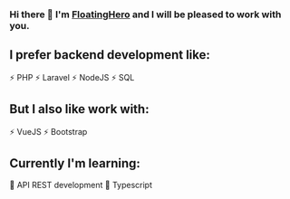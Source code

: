 ### Hi there 👋 I'm [FloatingHero][website] and I will be pleased to work with you.

## I prefer backend development like:
⚡ PHP
⚡ Laravel
⚡ NodeJS
⚡ SQL

## But I also like work with: 
⚡ VueJS
⚡ Bootstrap

## Currently I'm learning:
🌱 API REST development
🌱 Typescript




<!-- LINKS -->
[website]: https://github.com/FloatingHero